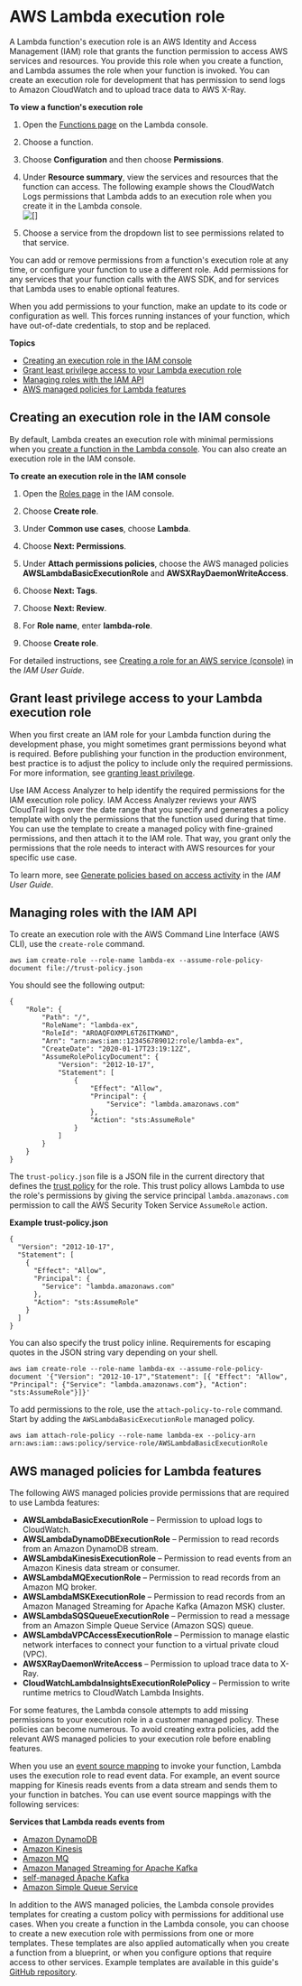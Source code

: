 # AWS Lambda execution role<a name="lambda-intro-execution-role"></a>

A Lambda function's execution role is an AWS Identity and Access Management \(IAM\) role that grants the function permission to access AWS services and resources\. You provide this role when you create a function, and Lambda assumes the role when your function is invoked\. You can create an execution role for development that has permission to send logs to Amazon CloudWatch and to upload trace data to AWS X\-Ray\.

**To view a function's execution role**

1. Open the [Functions page](https://console.aws.amazon.com/lambda/home#/functions) on the Lambda console\.

1. Choose a function\.

1. Choose **Configuration** and then choose **Permissions**\.

1. Under **Resource summary**, view the services and resources that the function can access\. The following example shows the CloudWatch Logs permissions that Lambda adds to an execution role when you create it in the Lambda console\.  
![\[\]](http://docs.aws.amazon.com/lambda/latest/dg/images/permissions-executionrole.png)

1. Choose a service from the dropdown list to see permissions related to that service\.

You can add or remove permissions from a function's execution role at any time, or configure your function to use a different role\. Add permissions for any services that your function calls with the AWS SDK, and for services that Lambda uses to enable optional features\.

When you add permissions to your function, make an update to its code or configuration as well\. This forces running instances of your function, which have out\-of\-date credentials, to stop and be replaced\.

**Topics**
+ [Creating an execution role in the IAM console](#permissions-executionrole-console)
+ [Grant least privilege access to your Lambda execution role](#permissions-executionrole-least-privilege)
+ [Managing roles with the IAM API](#permissions-executionrole-api)
+ [AWS managed policies for Lambda features](#permissions-executionrole-features)

## Creating an execution role in the IAM console<a name="permissions-executionrole-console"></a>

By default, Lambda creates an execution role with minimal permissions when you [create a function in the Lambda console](getting-started-create-function.md)\. You can also create an execution role in the IAM console\.

**To create an execution role in the IAM console**

1. Open the [Roles page](https://console.aws.amazon.com/iam/home#/roles) in the IAM console\.

1. Choose **Create role**\.

1. Under **Common use cases**, choose **Lambda**\.

1. Choose **Next: Permissions**\.

1. Under **Attach permissions policies**, choose the AWS managed policies **AWSLambdaBasicExecutionRole** and **AWSXRayDaemonWriteAccess**\.

1. Choose **Next: Tags**\.

1. Choose **Next: Review**\.

1. For **Role name**, enter **lambda\-role**\.

1. Choose **Create role**\.

For detailed instructions, see [Creating a role for an AWS service \(console\)](https://docs.aws.amazon.com/IAM/latest/UserGuide/id_roles_create_for-service.html#roles-creatingrole-service-console) in the *IAM User Guide*\.

## Grant least privilege access to your Lambda execution role<a name="permissions-executionrole-least-privilege"></a>

When you first create an IAM role for your Lambda function during the development phase, you might sometimes grant permissions beyond what is required\. Before publishing your function in the production environment, best practice is to adjust the policy to include only the required permissions\. For more information, see [granting least privilege](https://docs.aws.amazon.com/IAM/latest/UserGuide/best-practices.html#grant-least-privilege)\. 

Use IAM Access Analyzer to help identify the required permissions for the IAM execution role policy\. IAM Access Analyzer reviews your AWS CloudTrail logs over the date range that you specify and generates a policy template with only the permissions that the function used during that time\. You can use the template to create a managed policy with fine\-grained permissions, and then attach it to the IAM role\. That way, you grant only the permissions that the role needs to interact with AWS resources for your specific use case\. 

To learn more, see [Generate policies based on access activity](https://docs.aws.amazon.com/IAM/latest/UserGuide/access_policies_generate-policy.html) in the *IAM User Guide*\.

## Managing roles with the IAM API<a name="permissions-executionrole-api"></a>

To create an execution role with the AWS Command Line Interface \(AWS CLI\), use the `create-role` command\.

```
aws iam create-role --role-name lambda-ex --assume-role-policy-document file://trust-policy.json
```

You should see the following output:

```
{
    "Role": {
        "Path": "/",
        "RoleName": "lambda-ex",
        "RoleId": "AROAQFOXMPL6TZ6ITKWND",
        "Arn": "arn:aws:iam::123456789012:role/lambda-ex",
        "CreateDate": "2020-01-17T23:19:12Z",
        "AssumeRolePolicyDocument": {
            "Version": "2012-10-17",
            "Statement": [
                {
                    "Effect": "Allow",
                    "Principal": {
                        "Service": "lambda.amazonaws.com"
                    },
                    "Action": "sts:AssumeRole"
                }
            ]
        }
    }
}
```

The `trust-policy.json` file is a JSON file in the current directory that defines the [trust policy](https://docs.aws.amazon.com/IAM/latest/UserGuide/id_roles_terms-and-concepts.html) for the role\. This trust policy allows Lambda to use the role's permissions by giving the service principal `lambda.amazonaws.com` permission to call the AWS Security Token Service `AssumeRole` action\.

**Example trust\-policy\.json**  

```
{
  "Version": "2012-10-17",
  "Statement": [
    {
      "Effect": "Allow",
      "Principal": {
        "Service": "lambda.amazonaws.com"
      },
      "Action": "sts:AssumeRole"
    }
  ]
}
```

You can also specify the trust policy inline\. Requirements for escaping quotes in the JSON string vary depending on your shell\.

```
aws iam create-role --role-name lambda-ex --assume-role-policy-document '{"Version": "2012-10-17","Statement": [{ "Effect": "Allow", "Principal": {"Service": "lambda.amazonaws.com"}, "Action": "sts:AssumeRole"}]}'
```

To add permissions to the role, use the `attach-policy-to-role` command\. Start by adding the `AWSLambdaBasicExecutionRole` managed policy\.

```
aws iam attach-role-policy --role-name lambda-ex --policy-arn arn:aws:iam::aws:policy/service-role/AWSLambdaBasicExecutionRole
```

## AWS managed policies for Lambda features<a name="permissions-executionrole-features"></a>

The following AWS managed policies provide permissions that are required to use Lambda features:
+ **AWSLambdaBasicExecutionRole** – Permission to upload logs to CloudWatch\.
+ **AWSLambdaDynamoDBExecutionRole** – Permission to read records from an Amazon DynamoDB stream\.
+ **AWSLambdaKinesisExecutionRole** – Permission to read events from an Amazon Kinesis data stream or consumer\.
+ **AWSLambdaMQExecutionRole** – Permission to read records from an Amazon MQ broker\.
+ **AWSLambdaMSKExecutionRole** – Permission to read records from an Amazon Managed Streaming for Apache Kafka \(Amazon MSK\) cluster\.
+ **AWSLambdaSQSQueueExecutionRole** – Permission to read a message from an Amazon Simple Queue Service \(Amazon SQS\) queue\.
+ **AWSLambdaVPCAccessExecutionRole** – Permission to manage elastic network interfaces to connect your function to a virtual private cloud \(VPC\)\.
+ **AWSXRayDaemonWriteAccess** – Permission to upload trace data to X\-Ray\.
+ **CloudWatchLambdaInsightsExecutionRolePolicy** – Permission to write runtime metrics to CloudWatch Lambda Insights\.

For some features, the Lambda console attempts to add missing permissions to your execution role in a customer managed policy\. These policies can become numerous\. To avoid creating extra policies, add the relevant AWS managed policies to your execution role before enabling features\.

When you use an [event source mapping](invocation-eventsourcemapping.md) to invoke your function, Lambda uses the execution role to read event data\. For example, an event source mapping for Kinesis reads events from a data stream and sends them to your function in batches\. You can use event source mappings with the following services:

**Services that Lambda reads events from**
+ [Amazon DynamoDB](with-ddb.md)
+ [Amazon Kinesis](with-kinesis.md)
+ [Amazon MQ](with-mq.md)
+ [Amazon Managed Streaming for Apache Kafka](with-msk.md)
+ [self\-managed Apache Kafka](with-kafka.md#kafka-smaa)
+ [Amazon Simple Queue Service](with-sqs.md)

In addition to the AWS managed policies, the Lambda console provides templates for creating a custom policy with permissions for additional use cases\. When you create a function in the Lambda console, you can choose to create a new execution role with permissions from one or more templates\. These templates are also applied automatically when you create a function from a blueprint, or when you configure options that require access to other services\. Example templates are available in this guide's [GitHub repository](https://github.com/awsdocs/aws-lambda-developer-guide/tree/master/iam-policies)\.